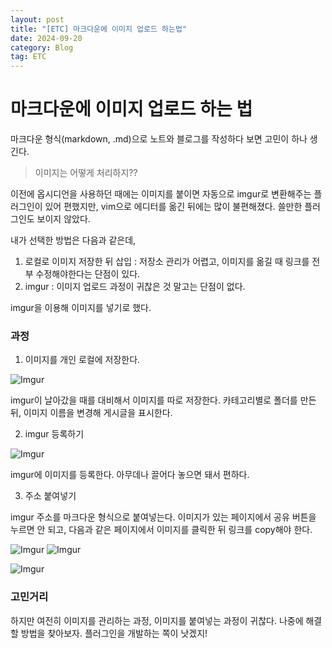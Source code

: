 ```yaml
---
layout: post
title: "[ETC] 마크다운에 이미지 업로드 하는법"
date: 2024-09-20
category: Blog
tag: ETC
---
```


# 마크다운에 이미지 업로드 하는 법

마크다운 형식(markdown, .md)으로 노트와 블로그를 작성하다 보면 고민이 하나 생긴다.

> 이미지는 어떻게 처리하지??

이전에 옵시디언을 사용하던 때에는 이미지를 붙이면 자동으로 imgur로 변환해주는 플러그인이 있어 편했지만, vim으로 에디터를 옮긴 뒤에는 많이 불편해졌다. 쓸만한 플러그인도 보이지 않았다.

내가 선택한 방법은 다음과 같은데,

1. 로컬로 이미지 저장한 뒤 삽입 : 저장소 관리가 어렵고, 이미지를 옮길 때 링크를 전부 수정해야한다는 단점이 있다.
2. imgur : 이미지 업로드 과정이 귀찮은 것 말고는 단점이 없다.

imgur을 이용해 이미지를 넣기로 했다.

### 과정

1. 이미지를 개인 로컬에 저장한다.

![Imgur](https://i.imgur.com/jIUpYNc.png)

imgur이 날아갔을 때를 대비해서 이미지를 따로 저장한다. 카테고리별로 폴더를 만든 뒤, 이미지 이름을 변경해 게시글을 표시한다.

2. imgur 등록하기

![Imgur](https://i.imgur.com/FQNzdRO.png)

imgur에 이미지를 등록한다. 아무데나 끌어다 놓으면 돼서 편하다.

3. 주소 붙여넣기

imgur 주소를 마크다운 형식으로 붙여넣는다. 이미지가 있는 페이지에서 공유 버튼을 누르면 안 되고, 다음과 같은 페이지에서 이미지를 클릭한 뒤 링크를 copy해야 한다.

![Imgur](https://i.imgur.com/HSovLOj.png)
![Imgur](https://i.imgur.com/QdsqDXh.png)

![Imgur](https://i.imgur.com/bBTChgm.png)

### 고민거리

하지만 여전히 이미지를 관리하는 과정, 이미지를 붙여넣는 과정이 귀찮다. 나중에 해결할 방법을 찾아보자. 플러그인을 개발하는 쪽이 낫겠지!
